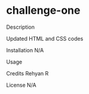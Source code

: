 # challenge-one

Description

Updated HTML and CSS codes

Installation
N/A

Usage


Credits
Rehyan R

License
N/A

